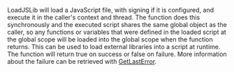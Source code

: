 LoadJSLib will load a JavaScript file, with signing if it is configured, and execute it in the caller's context and thread. The function does this synchronously and the executed script shares the same global object as the caller, so any functions or variables that were defined in the loaded script  at the global scope will be loaded into the global scope when the function returns. This can be used to load external libraries into a script at runtime. The function will return true on success or false on failure. More information about the failure can be retrieved with [GetLastError](GetLastError.md).